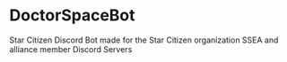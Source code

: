 # DoctorSpaceBot
Star Citizen Discord Bot made for the Star Citizen organization SSEA and alliance member Discord Servers
